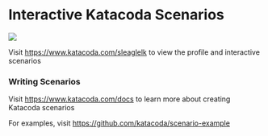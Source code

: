 # Interactive Katacoda Scenarios

[![](http://shields.katacoda.com/katacoda/sleaglelk/count.svg)](https://www.katacoda.com/sleaglelk "Get your profile on Katacoda.com")

Visit https://www.katacoda.com/sleaglelk to view the profile and interactive scenarios

### Writing Scenarios
Visit https://www.katacoda.com/docs to learn more about creating Katacoda scenarios

For examples, visit https://github.com/katacoda/scenario-example
